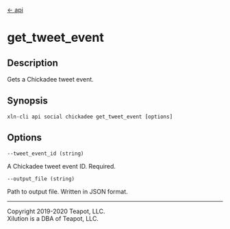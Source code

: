 [<- api](../../../api/index.md)

# get_tweet_event

## Description

Gets a Chickadee tweet event.

## Synopsis

```
xln-cli api social chickadee get_tweet_event [options]
```

## Options

`--tweet_event_id (string)`

A Chickadee tweet event ID. Required.

`--output_file (string)`

Path to output file. Written in JSON format.

---
Copyright 2019-2020 Teapot, LLC.  
Xilution is a DBA of Teapot, LLC.

